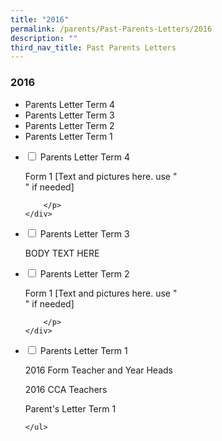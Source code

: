 ```yaml
---
title: "2016"
permalink: /parents/Past-Parents-Letters/2016
description: ""
third_nav_title: Past Parents Letters
---
```

### 2016
* Parents Letter Term 4
* Parents Letter Term 3
* Parents Letter Term 2
* Parents Letter Term 1


<ul class="jekyllcodex_accordion"> 
  <li>
    <input type="checkbox" id="accordion1">
    <label for="accordion1">Parents Letter Term 4</label>
    <div>
        <p> Form 1 [Text and pictures here. use "<br>" if needed] <br>
			
		</p>
    </div>
</li>
	<li>
    <input type="checkbox" id="accordion2">
    <label for="accordion2">Parents Letter Term 3</label>
    <div>
      <p> BODY TEXT HERE</p>
    </div>
</li>
	<li>
    <input type="checkbox" id="accordion3">
    <label for="accordion1">Parents Letter Term 2</label>
    <div>
        <p> Form 1 [Text and pictures here. use "<br>" if needed] <br>
			
		</p>
    </div>
</li>
	<li>
    <input type="checkbox" id="accordion4">
    <label for="accordion2">Parents Letter Term 1</label>
    <div>
      <p> 2016 Form Teacher and Year Heads </p>
			  <p> 2016 CCA Teachers </p>
			  <p> Parent's Letter Term 1 </p>
    </div>
</li>
	
	</ul>